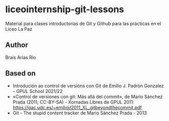 # liceointernship-git-lessons
Material para clases introductorias de Git y Github para las prácticas en el Liceo La Paz

## Author
Brais Arias Rio

## Based on
* Introdución ao control de versións con Git de Emilio J. Padrón Gonzalez - GPUL School 2021/22
* «Control de versiones con git: Más allá del commit», de Mario Sánchez Prada (2011, CC-BY-SA) - Xornadas
Libres de GPUL 2011: https://gac.udc.es/~emilioj/2011_XL_gitbeyondthecommit.pdf
* Git - The stupid content tracker de Mario Sánchez Prada - 2013
